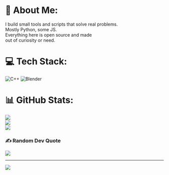 # 💫 About Me:
I build small tools and scripts that solve real problems.<br>Mostly Python, some JS.<br>Everything here is open source and made <br>out of curiosity or need.


# 💻 Tech Stack:
![C++](https://img.shields.io/badge/c++-%2300599C.svg?style=for-the-badge&logo=c%2B%2B&logoColor=white) ![Blender](https://img.shields.io/badge/blender-%23F5792A.svg?style=for-the-badge&logo=blender&logoColor=white)
# 📊 GitHub Stats:
![](https://github-readme-stats.vercel.app/api?username=0xDyews&theme=dark&hide_border=false&include_all_commits=false&count_private=false)<br/>
![](https://nirzak-streak-stats.vercel.app/?user=0xDyews&theme=dark&hide_border=false)<br/>
![](https://github-readme-stats.vercel.app/api/top-langs/?username=0xDyews&theme=dark&hide_border=false&include_all_commits=false&count_private=false&layout=compact)

### ✍️ Random Dev Quote
![](https://quotes-github-readme.vercel.app/api?type=horizontal&theme=radical)

---
[![](https://visitcount.itsvg.in/api?id=0xDyews&icon=0&color=0)](https://visitcount.itsvg.in)

<!-- Proudly created with GPRM ( https://gprm.itsvg.in ) -->
